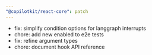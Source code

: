 ```yaml
---
"@copilotkit/react-core": patch
---
```


- fix: simplify condition options for langgraph interrupts
- chore: add new enabled to e2e tests
- fix: refine argument types
- chore: document hook API reference

